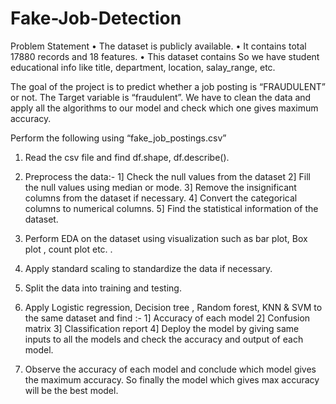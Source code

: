 # Fake-Job-Detection
Problem Statement 
•	The dataset is publicly available.
•	It contains total 17880 records and 18 features.
•	This dataset contains So we have student educational info like title, department, location, salay_range, etc.


The goal of the project is to predict whether a job posting is “FRAUDULENT” or not.
The Target variable is “fraudulent”.
We have to clean the data and apply all the algorithms to our model and check which one gives maximum accuracy.

Perform the following using “fake_job_postings.csv” 
1)	Read the csv file and find df.shape, df.describe().
2)	Preprocess the data:-
1] Check the null values from the dataset
2] Fill the null values using median or mode.
3] Remove the insignificant columns from the dataset if necessary.
4] Convert the categorical columns to numerical columns.
5] Find the statistical information of the dataset.

3)	 Perform EDA on the dataset using visualization such as bar plot, Box  plot , count plot etc. .
4)	 Apply standard scaling to standardize the data if necessary.
5)	 Split the data into training and testing.
6)	 Apply Logistic regression, Decision tree , Random forest, KNN & SVM to the same dataset and find :-
1] Accuracy of each model
2] Confusion matrix
3] Classification report
4] Deploy the model by giving same inputs to all the models and check the  accuracy and output of each model.

7)	Observe the  accuracy of each model and conclude which model gives the maximum accuracy. 
So finally the model which gives max accuracy will be the best model.
